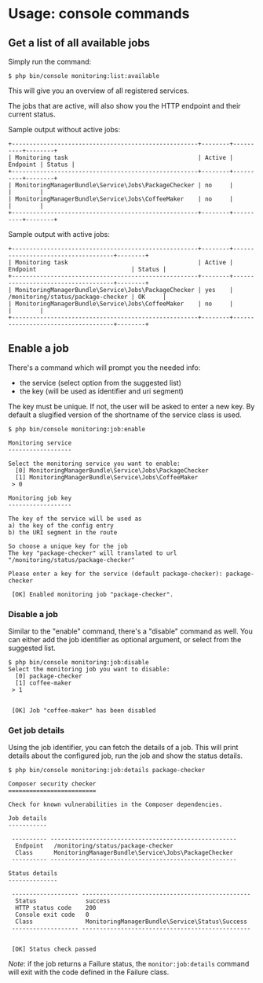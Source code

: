 # Usage: console commands

## Get a list of all available jobs

Simply run the command:
```shell
$ php bin/console monitoring:list:available 
```
This will give you an overview of all registered services.

The jobs that are active, will also show you the HTTP endpoint and their current status.

Sample output without active jobs:
```
+-----------------------------------------------------+--------+----------+--------+
| Monitoring task                                     | Active | Endpoint | Status |
+-----------------------------------------------------+--------+----------+--------+
| MonitoringManagerBundle\Service\Jobs\PackageChecker | no     |          |        |
| MonitoringManagerBundle\Service\Jobs\CoffeeMaker    | no     |          |        |
+-----------------------------------------------------+--------+----------+--------+
```

Sample output with active jobs:
```
+-----------------------------------------------------+--------+------------------------------------+--------+
| Monitoring task                                     | Active | Endpoint                           | Status |
+-----------------------------------------------------+--------+------------------------------------+--------+
| MonitoringManagerBundle\Service\Jobs\PackageChecker | yes    | /monitoring/status/package-checker | OK     |
| MonitoringManagerBundle\Service\Jobs\CoffeeMaker    | no     |                                    |        |
+-----------------------------------------------------+--------+------------------------------------+--------+
```

## Enable a job

There's a command which will prompt you the needed info:
- the service (select option from the suggested list)
- the key (will be used as identifier and uri segment)

The key must be unique. If not, the user will be asked to enter a new key. 
By default a slugified version of the shortname of the service class is used.

```shell
$ php bin/console monitoring:job:enable

Monitoring service
------------------

Select the monitoring service you want to enable:
  [0] MonitoringManagerBundle\Service\Jobs\PackageChecker
  [1] MonitoringManagerBundle\Service\Jobs\CoffeeMaker
 > 0

Monitoring job key
------------------

The key of the service will be used as
a) the key of the config entry
b) the URI segment in the route

So choose a unique key for the job
The key "package-checker" will translated to url "/monitoring/status/package-checker"

Please enter a key for the service (default package-checker): package-checker

 [OK] Enabled monitoring job "package-checker".
```

### Disable a job
Similar to the "enable" command, there's a "disable" command as well.
You can either add the job identifier as optional argument, or select from the suggested list.

```shell
$ php bin/console monitoring:job:disable
Select the monitoring job you want to disable:
  [0] package-checker
  [1] coffee-maker
 > 1


 [OK] Job "coffee-maker" has been disabled
```

### Get job details

Using the job identifier, you can fetch the details of a job.
This will print details about the configured job, run the job and show the status details.

```shell
$ php bin/console monitoring:job:details package-checker

Composer security checker
=========================

Check for known vulnerabilities in the Composer dependencies.

Job details
-----------

 ---------- -----------------------------------------------------
  Endpoint   /monitoring/status/package-checker
  Class      MonitoringManagerBundle\Service\Jobs\PackageChecker
 ---------- -----------------------------------------------------

Status details
--------------

 ------------------- ------------------------------------------------
  Status              success
  HTTP status code    200
  Console exit code   0
  Class               MonitoringManagerBundle\Service\Status\Success
 ------------------- ------------------------------------------------


 [OK] Status check passed

```

_Note_: if the job returns a Failure status, the `monitor:job:details` command will exit with the code defined in the Failure class.